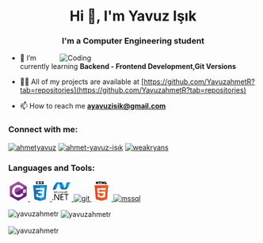 <h1 align="center">Hi 👋, I'm Yavuz Işık</h1>
<h3 align="center">I'm a Computer Engineering student</h3>
<img align="right" alt="Coding" width="400"  src="https://camo.githubusercontent.com/5ddf73ad3a205111cf8c686f687fc216c2946a75005718c8da5b837ad9de78c9/68747470733a2f2f7468756d62732e6766796361742e636f6d2f4576696c4e657874446576696c666973682d736d616c6c2e676966">


- 🌱 I’m currently learning **Backend - Frontend Development,Git Versions**

- 👨‍💻 All of my projects are available at [https://github.com/YavuzahmetR?tab=repositories](https://github.com/YavuzahmetR?tab=repositories)

- 📫 How to reach me **ayavuzisik@gmail.com**

<h3 align="left">Connect with me:</h3>
<p align="left">
<a href="https://twitter.com/ahmetyavuz" target="blank"><img align="center" src="https://raw.githubusercontent.com/rahuldkjain/github-profile-readme-generator/master/src/images/icons/Social/twitter.svg" alt="ahmetyavuz" height="30" width="40" /></a>
<a href="https://linkedin.com/in/ahmet-yavuz-işık" target="blank"><img align="center" src="https://raw.githubusercontent.com/rahuldkjain/github-profile-readme-generator/master/src/images/icons/Social/linked-in-alt.svg" alt="ahmet-yavuz-işık" height="30" width="40" /></a>
<a href="https://instagram.com/weakryans" target="blank"><img align="center" src="https://raw.githubusercontent.com/rahuldkjain/github-profile-readme-generator/master/src/images/icons/Social/instagram.svg" alt="weakryans" height="30" width="40" /></a>
</p>

<h3 align="left">Languages and Tools:</h3>
<p align="left"> <a href="https://www.w3schools.com/cs/" target="_blank" rel="noreferrer"> <img src="https://raw.githubusercontent.com/devicons/devicon/master/icons/csharp/csharp-original.svg" alt="csharp" width="40" height="40"/> </a> <a href="https://www.w3schools.com/css/" target="_blank" rel="noreferrer"> <img src="https://raw.githubusercontent.com/devicons/devicon/master/icons/css3/css3-original-wordmark.svg" alt="css3" width="40" height="40"/> </a> <a href="https://dotnet.microsoft.com/" target="_blank" rel="noreferrer"> <img src="https://raw.githubusercontent.com/devicons/devicon/master/icons/dot-net/dot-net-original-wordmark.svg" alt="dotnet" width="40" height="40"/> </a> <a href="https://git-scm.com/" target="_blank" rel="noreferrer"> <img src="https://www.vectorlogo.zone/logos/git-scm/git-scm-icon.svg" alt="git" width="40" height="40"/> </a> <a href="https://www.w3.org/html/" target="_blank" rel="noreferrer"> <img src="https://raw.githubusercontent.com/devicons/devicon/master/icons/html5/html5-original-wordmark.svg" alt="html5" width="40" height="40"/> </a> <a href="https://www.microsoft.com/en-us/sql-server" target="_blank" rel="noreferrer"> <img src="https://www.svgrepo.com/show/303229/microsoft-sql-server-logo.svg" alt="mssql" width="40" height="40"/> </a> </p>

<p><img align="left" src="https://github-readme-stats.vercel.app/api/top-langs?username=yavuzahmetr&show_icons=true&locale=en&layout=compact" alt="yavuzahmetr" /></p>

<p>&nbsp;<img align="center" src="https://github-readme-stats.vercel.app/api?username=yavuzahmetr&show_icons=true&locale=en" alt="yavuzahmetr" /></p>

<p><img align="center" src="https://github-readme-streak-stats.herokuapp.com/?user=yavuzahmetr&" alt="yavuzahmetr" /></p>
